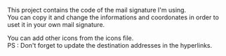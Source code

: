This project contains the code of the mail signature I'm using.  
You can copy it and change the informations and coordonates in order to uset it in your own mail signature. 
  
You can add other icons from the icons file.  
PS : Don't forget to update the destination addresses in the hyperlinks.
